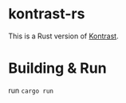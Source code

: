 <!--
SPDX-FileCopyrightText: 2024 Darshan Phaldesai <dev.darshanphaldesai@gmail.com>
SPDX-License-Identifier: MPL-2.0
-->

# kontrast-rs

This is a Rust version of [Kontrast](https://invent.kde.org/accessibility/kontrast).

# Building & Run
run `cargo run`


